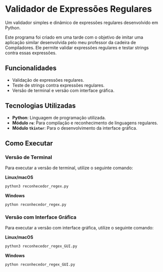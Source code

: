 # Validador de Expressões Regulares

Um validador simples e dinâmico de expressões regulares desenvolvido em Python.

Este programa foi criado em uma tarde com o objetivo de imitar uma aplicação similar desenvolvida pelo meu professor da cadeira de Compiladores. Ele permite validar expressões regulares e testar strings contra essas expressões.

## Funcionalidades

- Validação de expressões regulares.
- Teste de strings contra expressões regulares.
- Versão de terminal e versão com interface gráfica.

## Tecnologias Utilizadas

- **Python**: Linguagem de programação utilizada.
- **Módulo `re`**: Para compilação e reconhecimento de linguagens regulares.
- **Módulo `tkinter`**: Para o desenvolvimento da interface gráfica.

## Como Executar

### Versão de Terminal

Para executar a versão de terminal, utilize o seguinte comando:

**Linux/macOS**
```bash
python3 reconhecedor_regex.py
```

**Windows**
```bash
python reconhecedor_regex.py
```

### Versão com Interface Gráfica

Para executar a versão com interface gráfica, utilize o seguinte comando:

**Linux/macOS**
```bash
python3 reconhecedor_regex_GUI.py 
```

**Windows**
```bash
python reconhecedor_regex_GUI.py

